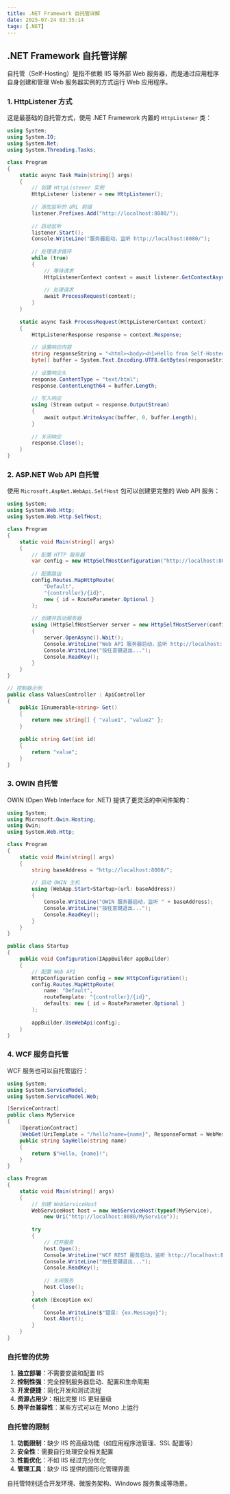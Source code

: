 ```yaml
---
title: .NET Framework 自托管详解
date: 2025-07-24 03:35:14
tags: [.NET]
---
```


## .NET Framework 自托管详解

自托管（Self-Hosting）是指不依赖 IIS 等外部 Web 服务器，而是通过应用程序自身创建和管理 Web 服务器实例的方式运行 Web 应用程序。

### 1. HttpListener 方式

这是最基础的自托管方式，使用 .NET Framework 内置的 `HttpListener` 类：

<!-- more -->

```csharp
using System;
using System.IO;
using System.Net;
using System.Threading.Tasks;

class Program
{
    static async Task Main(string[] args)
    {
        // 创建 HttpListener 实例
        HttpListener listener = new HttpListener();
        
        // 添加监听的 URL 前缀
        listener.Prefixes.Add("http://localhost:8080/");
        
        // 启动监听
        listener.Start();
        Console.WriteLine("服务器启动，监听 http://localhost:8080/");
        
        // 处理请求循环
        while (true)
        {
            // 等待请求
            HttpListenerContext context = await listener.GetContextAsync();
            
            // 处理请求
            await ProcessRequest(context);
        }
    }
    
    static async Task ProcessRequest(HttpListenerContext context)
    {
        HttpListenerResponse response = context.Response;
        
        // 设置响应内容
        string responseString = "<html><body><h1>Hello from Self-Hosted Server!</h1></body></html>";
        byte[] buffer = System.Text.Encoding.UTF8.GetBytes(responseString);
        
        // 设置响应头
        response.ContentType = "text/html";
        response.ContentLength64 = buffer.Length;
        
        // 写入响应
        using (Stream output = response.OutputStream)
        {
            await output.WriteAsync(buffer, 0, buffer.Length);
        }
        
        // 关闭响应
        response.Close();
    }
}
```

### 2. ASP.NET Web API 自托管

使用 `Microsoft.AspNet.WebApi.SelfHost` 包可以创建更完整的 Web API 服务：

```csharp
using System;
using System.Web.Http;
using System.Web.Http.SelfHost;

class Program
{
    static void Main(string[] args)
    {
        // 配置 HTTP 服务器
        var config = new HttpSelfHostConfiguration("http://localhost:8080");
        
        // 配置路由
        config.Routes.MapHttpRoute(
            "Default",
            "{controller}/{id}",
            new { id = RouteParameter.Optional }
        );
        
        // 创建并启动服务器
        using (HttpSelfHostServer server = new HttpSelfHostServer(config))
        {
            server.OpenAsync().Wait();
            Console.WriteLine("Web API 服务器启动，监听 http://localhost:8080/");
            Console.WriteLine("按任意键退出...");
            Console.ReadKey();
        }
    }
}

// 控制器示例
public class ValuesController : ApiController
{
    public IEnumerable<string> Get()
    {
        return new string[] { "value1", "value2" };
    }
    
    public string Get(int id)
    {
        return "value";
    }
}
```

### 3. OWIN 自托管

OWIN (Open Web Interface for .NET) 提供了更灵活的中间件架构：

```csharp
using System;
using Microsoft.Owin.Hosting;
using Owin;
using System.Web.Http;

class Program
{
    static void Main(string[] args)
    {
        string baseAddress = "http://localhost:8080/";
        
        // 启动 OWIN 主机
        using (WebApp.Start<Startup>(url: baseAddress))
        {
            Console.WriteLine("OWIN 服务器启动，监听 " + baseAddress);
            Console.WriteLine("按任意键退出...");
            Console.ReadKey();
        }
    }
}

public class Startup
{
    public void Configuration(IAppBuilder appBuilder)
    {
        // 配置 Web API
        HttpConfiguration config = new HttpConfiguration();
        config.Routes.MapHttpRoute(
            name: "Default",
            routeTemplate: "{controller}/{id}",
            defaults: new { id = RouteParameter.Optional }
        );
        
        appBuilder.UseWebApi(config);
    }
}
```

### 4. WCF 服务自托管

WCF 服务也可以自托管运行：

```csharp
using System;
using System.ServiceModel;
using System.ServiceModel.Web;

[ServiceContract]
public class MyService
{
    [OperationContract]
    [WebGet(UriTemplate = "/hello?name={name}", ResponseFormat = WebMessageFormat.Json)]
    public string SayHello(string name)
    {
        return $"Hello, {name}!";
    }
}

class Program
{
    static void Main(string[] args)
    {
        // 创建 WebServiceHost
        WebServiceHost host = new WebServiceHost(typeof(MyService), 
            new Uri("http://localhost:8080/MyService"));
        
        try
        {
            // 打开服务
            host.Open();
            Console.WriteLine("WCF REST 服务启动，监听 http://localhost:8080/MyService");
            Console.WriteLine("按任意键退出...");
            Console.ReadKey();
            
            // 关闭服务
            host.Close();
        }
        catch (Exception ex)
        {
            Console.WriteLine($"错误: {ex.Message}");
            host.Abort();
        }
    }
}
```

### 自托管的优势

1. **独立部署**：不需要安装和配置 IIS
2. **控制性强**：完全控制服务器启动、配置和生命周期
3. **开发便捷**：简化开发和测试流程
4. **资源占用少**：相比完整 IIS 更轻量级
5. **跨平台兼容性**：某些方式可以在 Mono 上运行

### 自托管的限制

1. **功能限制**：缺少 IIS 的高级功能（如应用程序池管理、SSL 配置等）
2. **安全性**：需要自行处理安全相关配置
3. **性能优化**：不如 IIS 经过充分优化
4. **管理工具**：缺少 IIS 提供的图形化管理界面

自托管特别适合开发环境、微服务架构、Windows 服务集成等场景。
